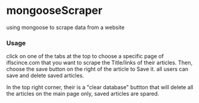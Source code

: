# mongooseScraper
using mongoose to scrape data from a website

### Usage
click on one of the tabs at the top to choose a specific page of iflscince.com that you want to scrape the Title/links of their articles.
Then, choose the save button on the right of the article to Save it. all users can save and delete saved articles.

In the top right corner, their is a "clear database" buttton that will delete all the articles on the main page only, saved articles are spared.
